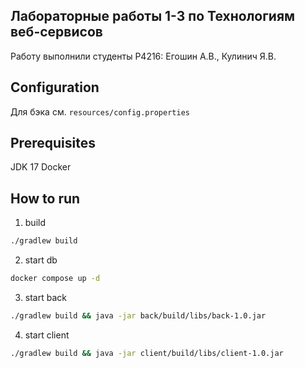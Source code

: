 ## Лабораторные работы 1-3 по Технологиям веб-сервисов

Работу выполнили студенты P4216: Егошин А.В., Кулинич Я.В.

## Configuration

Для бэка см. `resources/config.properties`

## Prerequisites

JDK 17
Docker

## How to run

1. build
```bash
./gradlew build
```
2. start db
```bash
docker compose up -d
```
3. start back
```bash
./gradlew build && java -jar back/build/libs/back-1.0.jar
```
4. start client
```bash
./gradlew build && java -jar client/build/libs/client-1.0.jar
```
